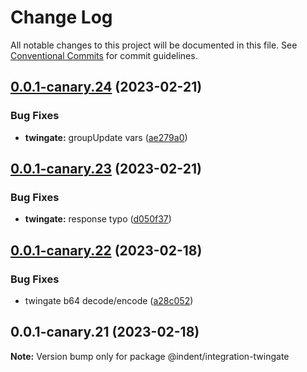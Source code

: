 # Change Log

All notable changes to this project will be documented in this file.
See [Conventional Commits](https://conventionalcommits.org) for commit guidelines.

## [0.0.1-canary.24](https://github.com/indentapis/integrations/compare/@indent/integration-twingate@0.0.1-canary.23...@indent/integration-twingate@0.0.1-canary.24) (2023-02-21)


### Bug Fixes

* **twingate:** groupUpdate vars ([ae279a0](https://github.com/indentapis/integrations/commit/ae279a0f087523aebef7f6d25bb3e98faa19b590))





## [0.0.1-canary.23](https://github.com/indentapis/integrations/compare/@indent/integration-twingate@0.0.1-canary.22...@indent/integration-twingate@0.0.1-canary.23) (2023-02-21)


### Bug Fixes

* **twingate:** response typo ([d050f37](https://github.com/indentapis/integrations/commit/d050f37b2ddec2d4fab4c181555086099c463568))





## [0.0.1-canary.22](https://github.com/indentapis/integrations/compare/@indent/integration-twingate@0.0.1-canary.21...@indent/integration-twingate@0.0.1-canary.22) (2023-02-18)


### Bug Fixes

* twingate b64 decode/encode ([a28c052](https://github.com/indentapis/integrations/commit/a28c052e18adf43087dc783da939a47f100455a4))





## 0.0.1-canary.21 (2023-02-18)

**Note:** Version bump only for package @indent/integration-twingate
